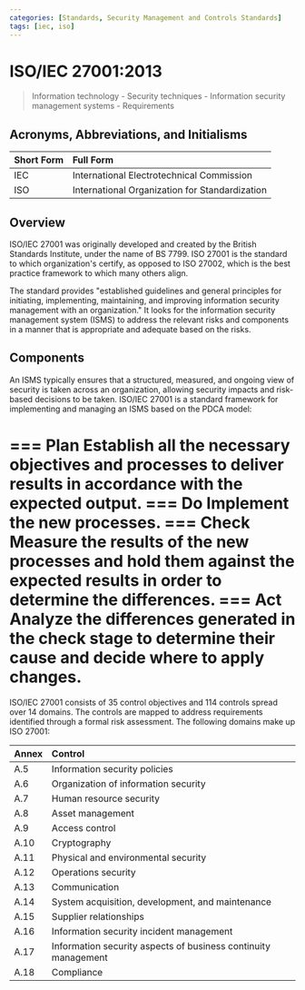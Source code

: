 ```yaml
---
categories: [Standards, Security Management and Controls Standards]
tags: [iec, iso]
---
```


# ISO/IEC 27001:2013

> Information technology - Security techniques - Information security management systems - Requirements

## Acronyms, Abbreviations, and Initialisms

Short Form | Full Form
:--- | :---
IEC | International Electrotechnical Commission
ISO | International Organization for Standardization

## Overview

ISO/IEC 27001 was originally developed and created by the British Standards Institute, under the name of BS 7799. ISO 27001 is the standard to which organization's certify, as opposed to ISO 27002, which is the best practice framework to which many others align.

The standard provides "established guidelines and general principles for initiating, implementing, maintaining, and improving information security management with an organization." It looks for the information security management system (ISMS) to address the relevant risks and components in a manner that is appropriate and adequate based on the risks.

## Components

An ISMS typically ensures that a structured, measured, and ongoing view of security is taken across an organization, allowing security impacts and risk-based decisions to be taken. ISO/IEC 27001 is a standard framework for implementing and managing an ISMS based on the PDCA model:

=== Plan
Establish all the necessary objectives and processes to deliver results in accordance with the expected output.
=== Do
Implement the new processes.
=== Check
Measure the results of the new processes and hold them against the expected results in order to determine the differences.
=== Act
Analyze the differences generated in the check stage to determine their cause and decide where to apply changes.
===

ISO/IEC 27001 consists of 35 control objectives and 114 controls spread over 14 domains. The controls are mapped to address requirements identified through a formal risk assessment. The following domains make up ISO 27001:

Annex | Control
:--- | :---
A.5 | Information security policies
A.6 | Organization of information security
A.7 | Human resource security
A.8 | Asset management
A.9 | Access control
A.10 | Cryptography
A.11 | Physical and environmental security
A.12 | Operations security
A.13 | Communication
A.14 | System acquisition, development, and maintenance
A.15 | Supplier relationships
A.16 | Information security incident management
A.17 | Information security aspects of business continuity management
A.18 | Compliance

